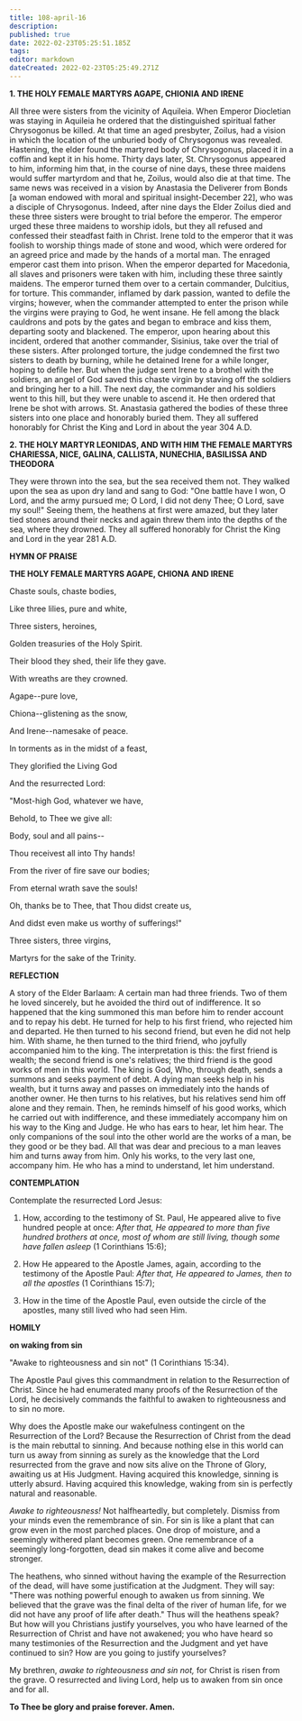 ```yaml
---
title: 108-april-16
description: 
published: true
date: 2022-02-23T05:25:51.185Z
tags: 
editor: markdown
dateCreated: 2022-02-23T05:25:49.271Z
---
```



**1. THE HOLY FEMALE MARTYRS AGAPE, CHIONIA AND IRENE**

All three were sisters from the vicinity of Aquileia. When Emperor Diocletian was staying in Aquileia he ordered that the distinguished spiritual father Chrysogonus be killed. At that time an aged presbyter, Zoilus, had a vision in which the location of the unburied body of Chrysogonus was revealed. Hastening, the elder found the martyred body of Chrysogonus, placed it in a coffin and kept it in his home. Thirty days later, St. Chrysogonus appeared to him, informing him that, in the course of nine days, these three maidens would suffer martyrdom and that he, Zoilus, would also die at that time. The same news was received in a vision by Anastasia the Deliverer from Bonds [a woman endowed with moral and spiritual insight-December 22], who was a disciple of Chrysogonus. Indeed, after nine days the Elder Zoilus died and these three sisters were brought to trial before the emperor. The emperor urged these three maidens to worship idols, but they all refused and confessed their steadfast faith in Christ. Irene told to the emperor that it was foolish to worship things made of stone and wood, which were ordered for an agreed price and made by the hands of a mortal man. The enraged emperor cast them into prison. When the emperor departed for Macedonia, all slaves and prisoners were taken with him, including these three saintly maidens. The emperor turned them over to a certain commander, Dulcitius, for torture. This commander, inflamed by dark passion, wanted to defile the virgins; however, when the commander attempted to enter the prison while the virgins were praying to God, he went insane. He fell among the black cauldrons and pots by the gates and began to embrace and kiss them, departing sooty and blackened. The emperor, upon hearing about this incident, ordered that another commander, Sisinius, take over the trial of these sisters. After prolonged torture, the judge condemned the first two sisters to death by burning, while he detained Irene for a while longer, hoping to defile her. But when the judge sent Irene to a brothel with the soldiers, an angel of God saved this chaste virgin by staving off the soldiers and bringing her to a hill. The next day, the commander and his soldiers went to this hill, but they were unable to ascend it. He then ordered that Irene be shot with arrows. St. Anastasia gathered the bodies of these three sisters into one place and honorably buried them. They all suffered honorably for Christ the King and Lord in about the year 304 A.D.

**2. THE HOLY MARTYR LEONIDAS, AND WITH HIM THE FEMALE MARTYRS CHARIESSA, NICE, GALINA, CALLISTA, NUNECHIA, BASILISSA AND THEODORA**

They were thrown into the sea, but the sea received them not. They walked upon the sea as upon dry land and sang to God: "One battle have I won, O Lord, and the army pursued me; O Lord, I did not deny Thee; O Lord, save my soul!" Seeing them, the heathens at first were amazed, but they later tied stones around their necks and again threw them into the depths of the sea, where they drowned. They all suffered honorably for Christ the King and Lord in the year 281 A.D.



**HYMN OF PRAISE**

**THE HOLY FEMALE MARTYRS AGAPE, CHIONA AND IRENE**

Chaste souls, chaste bodies,

Like three lilies, pure and white,

Three sisters, heroines,

Golden treasuries of the Holy Spirit.

Their blood they shed, their life they gave.

With wreaths are they crowned.

Agape--pure love,

Chiona--glistening as the snow,

And Irene--namesake of peace.

In torments as in the midst of a feast,

They glorified the Living God

And the resurrected Lord:

"Most-high God, whatever we have,

Behold, to Thee we give all:

Body, soul and all pains--

Thou receivest all into Thy hands!

From the river of fire save our bodies;

From eternal wrath save the souls!

Oh, thanks be to Thee, that Thou didst create us,

And didst even make us worthy of sufferings!"

Three sisters, three virgins,

Martyrs for the sake of the Trinity.


**REFLECTION**

A story of the Elder Barlaam: A certain man had three friends. Two of them he loved sincerely, but he avoided the third out of indifference. It so happened that the king summoned this man before him to render account and to repay his debt. He turned for help to his first friend, who rejected him and departed. He then turned to his second friend, but even he did not help him. With shame, he then turned to the third friend, who joyfully accompanied him to the king. The interpretation is this: the first friend is wealth; the second friend is one's relatives; the third friend is the good works of men in this world. The king is God, Who, through death, sends a summons and seeks payment of debt. A dying man seeks help in his wealth, but it turns away and passes on immediately into the hands of another owner. He then turns to his relatives, but his relatives send him off alone and they remain. Then, he reminds himself of his good works, which he carried out with indifference, and these immediately accompany him on his way to the King and Judge. He who has ears to hear, let him hear. The only companions of the soul into the other world are the works of a man, be they good or be they bad. All that was dear and precious to a man leaves him and turns away from him. Only his works, to the very last one, accompany him. He who has a mind to understand, let him understand.

**CONTEMPLATION**

Contemplate the resurrected Lord Jesus:

1.  How, according to the testimony of St. Paul, He appeared alive to five hundred people at once: *After that, He appeared to more than five hundred brothers at once, most of whom are still living, though some have fallen asleep* (1 Corinthians 15:6);

1.  How He appeared to the Apostle James, again, according to the testimony of the Apostle Paul: *After that, He appeared to James, then to all the apostles* (1 Corinthians 15:7);

1.  How in the time of the Apostle Paul, even outside the circle of the apostles, many still lived who had seen Him.



**HOMILY**

**on waking from sin**

"Awake to righteousness and sin not" (1 Corinthians 15:34).

The Apostle Paul gives this commandment in relation to the Resurrection of Christ. Since he had enumerated many proofs of the Resurrection of the Lord, he decisively commands the faithful to awaken to righteousness and to sin no more.

Why does the Apostle make our wakefulness contingent on the Resurrection of the Lord? Because the Resurrection of Christ from the dead is the main rebuttal to sinning. And because nothing else in this world can turn us away from sinning as surely as the knowledge that the Lord resurrected from the grave and now sits alive on the Throne of Glory, awaiting us at His Judgment. Having acquired this knowledge, sinning is utterly absurd. Having acquired this knowledge, waking from sin is perfectly natural and reasonable.

*Awake to righteousness!* Not halfheartedly, but completely. Dismiss from your minds even the remembrance of sin. For sin is like a plant that can grow even in the most parched places. One drop of moisture, and a seemingly withered plant becomes green. One remembrance of a seemingly long-forgotten, dead sin makes it come alive and become stronger.

The heathens, who sinned without having the example of the Resurrection of the dead, will have some justification at the Judgment. They will say: "There was nothing powerful enough to awaken us from sinning. We believed that the grave was the final delta of the river of human life, for we did not have any proof of life after death." Thus will the heathens speak? But how will you Christians justify yourselves, you who have learned of the Resurrection of Christ and have not awakened; you who have heard so many testimonies of the Resurrection and the Judgment and yet have continued to sin? How are you going to justify yourselves?

My brethren, *awake to righteousness and sin not,* for Christ is risen from the grave. O resurrected and living Lord, help us to awaken from sin once and for all.

**To Thee be glory and praise forever. Amen.**

 
